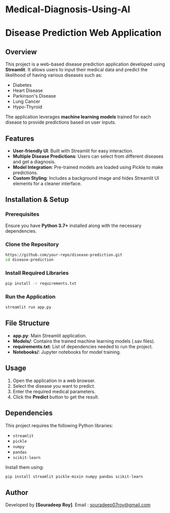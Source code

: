 # Medical-Diagnosis-Using-AI
# Disease Prediction Web Application

## Overview
This project is a web-based disease prediction application developed using **Streamlit**. It allows users to input their medical data and predict the likelihood of having various diseases such as:
- Diabetes
- Heart Disease
- Parkinson's Disease
- Lung Cancer
- Hypo-Thyroid

The application leverages **machine learning models** trained for each disease to provide predictions based on user inputs.

## Features
- **User-friendly UI**: Built with Streamlit for easy interaction.
- **Multiple Disease Predictions**: Users can select from different diseases and get a diagnosis.
- **Model Integration**: Pre-trained models are loaded using Pickle to make predictions.
- **Custom Styling**: Includes a background image and hides Streamlit UI elements for a cleaner interface.

## Installation & Setup
### Prerequisites
Ensure you have **Python 3.7+** installed along with the necessary dependencies.

### Clone the Repository
```sh
https://github.com/your-repo/disease-prediction.git
cd disease-prediction
```

### Install Required Libraries
```sh
pip install -r requirements.txt
```

### Run the Application
```sh
streamlit run app.py
```

## File Structure
- **app.py**: Main Streamlit application.
- **Models/**: Contains the trained machine learning models (.sav files).
- **requirements.txt**: List of dependencies needed to run the project.
- **Notebooks/**: Jupyter notebooks for model training.

## Usage
1. Open the application in a web browser.
2. Select the disease you want to predict.
3. Enter the required medical parameters.
4. Click the **Predict** button to get the result.

## Dependencies
This project requires the following Python libraries:
- `streamlit`
- `pickle`
- `numpy`
- `pandas`
- `scikit-learn`

Install them using:
```sh
pip install streamlit pickle-mixin numpy pandas scikit-learn
```

## Author
Developed by **[Souradeep Roy]**.
Email : souradeep07roy@gmail.com

